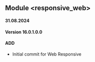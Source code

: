 ## Module <responsive_web>

#### 31.08.2024
#### Version 16.0.1.0.0
#### ADD

- Initial commit for Web Responsive